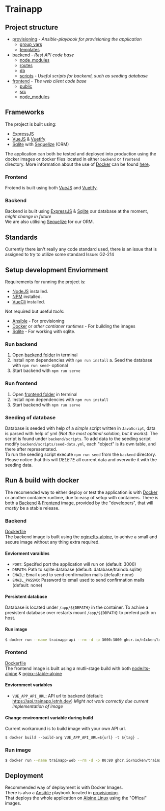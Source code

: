 # Trainapp

## Project structure
 * [provisioning](./provisioning) - _Ansible-playbook for provisioning the application_
   * [group_vars](./provisioning/group_vars)
   * [templates](./provisioning/templates)
 * [backend](./backend) - _Rest API code base_
   * [node_modules](./backend/node_modules)
   * [routes](./backend/routes)
   * [db](./backend/db)
   * [scripts](./backend/scripts) - _Useful scripts for backend, such as seeding database_
 * [frontend](./frontend) - _The web client code base_
     * [public](./frontend/public)
     * [src](./frontend/src)
     * [node_modules](./frontend/node_modules)

## Frameworks
The project is built using:
- [ExpressJS](https://expressjs.com)
- [VueJS](https://vuejs.org) & [Vuetify](https://vuetifyjs.com)
- [Sqlite](https://sqlite.org) with [Sequelize](https://sequelize.org) (ORM)

The application can both be tested and deployed into production using the docker images or docker files located in either `backend` or `frontend` directory.
More information about the use of [Docker](https://docker.com) can be found [here](#run-&-build-with-docker).

### Frontend
Frotend is built using both [VueJS](https://vuejs.org) and [Vuetify](https:://vuetifyjs.com).

### Backend
Backend is built using [ExpressJS](https://expressjs.com) & [Sqlite](https://sqlite.org) our database at the moment, _might change in future_  
We are also utilising [Sequelize](https://sequelize.org) for our ORM.



## Standards
Currently there isn't really any code standard used, there is an issue that is assigned to try to utilize some standard Issue: G2-214

## Setup development Enviornment
Requirements for running the project is:
- [NodeJS](https://nodejs.org) installed.
- [NPM](https://npmjs.com) installed.
- [VueCli](https://cli.vuejs.org/) installed.

Not required but useful _tools_:
- [Ansible](https://ansible.com) - For provisioning
- [Docker](https://docker.com) or _other contianer runtimes_ - For building the images 
- [Sqlite](https://sqlite.org) - For working with sqlite.

### Run backend
1. Open [backend folder](./backend) in terminal
2. Install npm dependencies with `npm run install`
  a. Seed the database with `npm run seed`- optional
3. Start backend with `npm run serve`

### Run frontend
1. Open [frontend folder](./frontend) in terminal
2. Install npm dependencies with `npm run install`
3. Start backend with `npm run serve`

### Seeding of database
Database is seeded with help of a _simple_ script written in `JavaScript`, data is parsed with help of yml _(Not the most optimal solution, but it works)._ The script is found under `backend/scripts`.
To add data to the seeding script modify `backend/scripts/seed-data.yml`, each "object" is its own table, and there after representated.  
To run the seeding script execute `npm run seed` from the `backend` directory.  Please notice that this will *DELETE* all current data and overwrite it with the seeding data.

## Run & build with docker
The recomended way to either deploy or test the application is with [Docker](https://docker.com) or another container runtime,  due to easy of setup with containers.
There is both a [Backend](https://github.com/n1cken/TrainApp/pkgs/container/trainapp%2Fbackend) & [Frontend](https://github.com/n1cken/TrainApp/pkgs/container/trainapp%2Ffrontend) image, provided by the "developers", that will _mostly_ be a stable release.

### Backend
[Dockerfile](backend/Dockerfile)  
The backend image is built using the [nginx:lts-alpine](https://hub.docker.com/_/nginx), to achive a small and secure image without any thing extra required.  

#### Enviorment varaibles
- `PORT`: Specifed port the application will run on (default: 3000)
- `DBPATH`: Path to sqlite database (default: database/traindb.sqlite)
- `EMAIL`: Email used to send confirmation mails (default: none)
- `EMAIL_PASSWD`: Password to email used to send confirmation mails (default: none)

#### Persistent database
Database is located under `/app/${DBPATH}` in the container. To achive a presistent database over restarts mount `/app/${DBPATH}` to preferd path on host.

#### Run image
```bash
$ docker run --name trainapp-api --rm -d -p 3000:3000 ghcr.io/n1cken/trainapp/backend:latest
```

### Frontend
[Dockerfile](frontend/Dockerfile)  
The frontend image is built using a mutli-stage build with both [node:lts-alpine](https://hub.docker.com/_/node) & [nginx-stable-alpine](https://hub.docker.com/_/nginx)

#### Enviornment variables
- `VUE_APP_API_URL`: API url to backend (default: https://api.trainapp.letnh.dev) _Might not work correctly due current implementation of image_

#### Change environment variable during build
Current workaround is to build image with your own API url.
```
$ docker build --build-arg VUE_APP_API_URL=${url} -t ${tag} .
```

### Run image
```bash
$ docker run --name trainapp-web --rm -d -p 80:80 ghcr.io/n1cken/trainapp/frontend:latest
```

## Deployment
Recommended way of deployment is with Docker Images.  
There is also a [Ansible](https://ansible.com) playbook located in [provisioning](provisioning).  
That deploys the whole application on [Alpine Linux](https://alpinelinux.org) using the "Offical" images.
